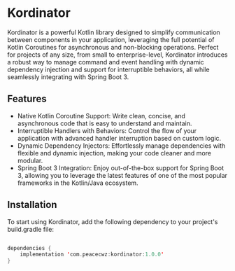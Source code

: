 # Kordinator

Kordinator is a powerful Kotlin library designed to simplify communication between components in your application,
leveraging the full potential of Kotlin Coroutines for asynchronous and non-blocking operations. Perfect for projects of
any size, from small to enterprise-level, Kordinator introduces a robust way to manage command and event handling with
dynamic dependency injection and support for interruptible behaviors, all while seamlessly integrating with Spring Boot 3.

## Features
- Native Kotlin Coroutine Support: Write clean, concise, and asynchronous code that is easy to understand and maintain.
- Interruptible Handlers with Behaviors: Control the flow of your application with advanced handler interruption based on custom logic.
- Dynamic Dependency Injectors: Effortlessly manage dependencies with flexible and dynamic injection, making your code cleaner and more modular.
- Spring Boot 3 Integration: Enjoy out-of-the-box support for Spring Boot 3, allowing you to leverage the latest features of one of the most popular frameworks in the Kotlin/Java ecosystem.

## Installation

To start using Kordinator, add the following dependency to your project's build.gradle file:

```kotlin

dependencies {
    implementation 'com.peacecwz:kordinator:1.0.0'
}

```


